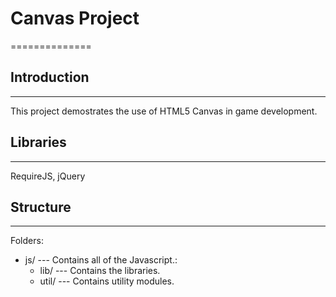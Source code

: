 # Canvas Project
==============

## Introduction
------------
This project demostrates the use of HTML5 Canvas in game development.

## Libraries
---------
RequireJS, jQuery

## Structure
---------
Folders:

* js/ --- Contains all of the Javascript.:
  * lib/ --- Contains the libraries.
  * util/ --- Contains utility modules.

